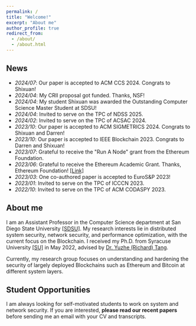 ```yaml
---
permalink: /
title: "Welcome!"
excerpt: "About me"
author_profile: true
redirect_from: 
  - /about/
  - /about.html
---
```


News
----
- _2024/07_: Our paper is accepted to ACM CCS 2024. Congrats to Shixuan! 
- _2024/04_: My CRII proposal got funded. Thanks, NSF!
- _2024/04_: My student Shixuan was awarded the Outstanding Computer Science Master Student at SDSU!
- _2024/04_: Invited to serve on the TPC of NDSS 2025.
- _2024/02_: Invited to serve on the TPC of ACSAC 2024. 
- _2023/10_: Our paper is accepted to ACM SIGMETRICS 2024. Congrats to Shixuan and Darren! 
- _2023/10_: Our paper is accepted to IEEE Blockchain 2023. Congrats to Darren and Shixuan!  
- _2023/07_: Grateful to receive the "Run A Node" grant from the Ethereum Foundation. 
- _2023/06_: Grateful to receive the Ethereum Academic Grant. Thanks, Ethereum Foundation! [[Link]](https://blog.ethereum.org/2023/06/28/academic-grants-round-23)  
- _2023/03_: One co-authored paper is accepted to EuroS&P 2023!  
- _2023/01_: Invited to serve on the TPC of ICCCN 2023.  
- _2022/10_: Invited to serve on the TPC of ACM CODASPY 2023.

About me
----
I am an Assistant Professor in the Computer Science department at San Diego State University [[SDSU]](https://cs.sdsu.edu/). My research interests lie in distributed system security, network security, and performance optimization, with the current focus on the Blockchain. I received my Ph.D. from Syracuse University [[SU]](http://eng-cs.syr.edu/our-departments/electrical-engineering-and-computer-science) in May 2022, advised by [Dr. Yuzhe (Richard) Tang](http://tristartom.github.io/). 

Currently, my research group focuses on understanding and hardening the security of largely deployed Blockchains such as Ethereum and Bitcoin at different system layers.

Student Opportunities
----
I am always looking for self-motivated students to work on system and network security. If you are interested, **please read our recent papers** before sending me an email with your CV and transcripts.


